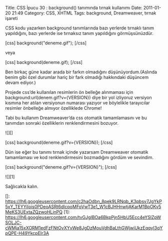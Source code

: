 Title: CSS İpucu 30 : background() tanımında tırnak kullanımı
Date: 2011-01-20 21:49
Category: CSS, XHTML
Tags: background, Dreamweaver, tırnak işareti

CSS kodu yazarken background tanımlarında bazı yerlerde tırnaklı tanım
yapıldığını, bazı yerlerde ise tırnaksız tanım yapıldığını
görmüşsünüzdür.

[css] background("deneme.gif"); [/css]

veya

[css] background(deneme.gif); [/css]

Ben birkaç güne kadar arada bir farkın olmadığını düşünüyordum.(Aslında
benim gibi özel durumlar hariç bir fark olmadığı hakkındaki düşüncem
devam ediyor.)

Projede css’de kullanılan resimlerin ön belleğe alınmaması için
background:url(denem.gif?v={VERSION}) diye bir yol izliyoruz versiyon
kısmına her atılan versiyonun numarası yazıyor ve böylelikle tarayıcılar
resimler önbelleğe almıyor özelliklede Chrome!

Tabi bu kullanım Dreamweaver’da css otomatik tamamlamasını ve bu
tanımdan sonraki özelliklerin renklendirmesini bozuyor.

![][]  

[css] background(deneme.gif?v={VERSION}); [/css]

Dün ise eğer bu tanımı tırnak içinde yazarsam Dreamweaver otomatik
tamamlaması ve kod renklendirmesini bozmadığını gördüm ve sevindim.

[css] background("deneme.gif?v={VERSION}"); [/css]

![][1]

Sağlıcakla kalın.

</p>

  []: https://lh6.googleusercontent.com/c2haOdbn_8pek9LRNqb_K3pbsv7JgYkP5xY_TEYYiIois0PDeoASRt6dlcpoMFoVwT3e1_W1cBJHHnwtjAKarM1BpOKv5MeKS3UExtaZQzwoHLinPQ
  [1]: https://lh6.googleusercontent.com/tvGJgIBOa6BkpPjn5HbU5Ecc4eYSlZpWSOLJC-cWMja15xXORM1edFzFNtOvXYvWe8JgDzMouVdhBaLthGWjwiUkzEqqyI3qYpQPE-H49YkcpEIr3A
